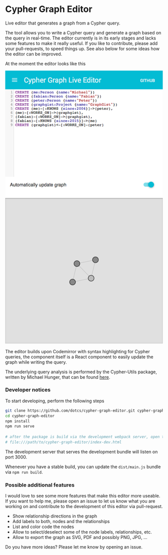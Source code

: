 # Cypher Graph Editor

Live editor that generates a graph from a Cypher query.

The tool allows you to write a Cypher query and generate a graph based on the query in real-time. The editor 
currently is in its early stages and lacks some features to make it really useful. If you like to contribute, please 
add your pull-requests, to speed things up. See also below for some ideas how the editor can be improved.

At the moment the editor looks like this

![Alt text](/screenshots/main-screen.png?raw=true "Main screen of the editor")

The editor builds upon Codemirror with syntax highlighting for Cypher queries, the component itself is a React 
component to easily update the graph while writing the query.

The underlying query analysis is performed by the Cypher-Utils package, written by Michael Hunger, that can be found 
[here](https://github.com/jexp/cypher-utils).


### Developer notices

To start developing, perform the following steps

```bash
git clone https://github.com/dotcs/cypher-graph-editor.git cypher-graph-editor
cd cypher-graph-editor
npm install
npm run serve

# after the package is build via the development webpack server, open the page at
# file:///path/to/cypher-graph-editor/index-dev.html
```

The development server that serves the development bundle will listen on port 3000.

Whenever you have a stable build, you can update the `dist/main.js` bundle via `npm run build`.

### Possible additional features

I would love to see some more features that make this editor more useable. If you want to help me, please open 
an issue to let us know what you are working on and contribute to the development of this editor via pull-request.

* Show relationship directions in the graph
* Add labels to both, nodes and the relationships
* List and color code the nodes
* Allow to select/deselect some of the node labels, relationships, etc.
* Allow to export the graph as SVG, PDF and possibly PNG, JPG, ...

Do you have more ideas? Please let me know by opening an issue.
